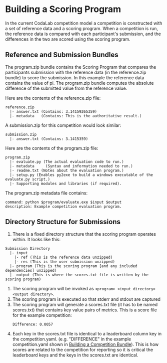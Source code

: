 # Building a Scoring Program

In the current CodaLab competition model a competition is constructed with a set of reference data and a scoring program. When a competition is run, the reference data is compared with each participant's submission, and the differences in the two are scored using the scoring program.

## Reference and Submission Bundles

The program.zip bundle contains the Scoring Program that compares the participants submission with the reference data (in the reference.zip bundle) to score the submission. In this example the reference data contains the value of pi. The program.zip bundle computes the absolute difference of the submitted value from the reference value.

Here are the contents of the reference.zip file:
```
reference.zip 
  |- answer.txt (Contains: 3.14159265359)
  |- metadata   (Contains: This is the authoritative result.)
```

A submission.zip for this competition would look similar:
```
submission.zip 
  |- answer.txt (Contains: 3.1415359)
```

Here are the contents of the program.zip file:
```
program.zip
  |- evaluate.py (The actual evaluation code to run.)
  |- metadata     (Syntax and information needed to run.)
  |- readme.txt (Notes about the evaluation program.)
  |- setup.py (Enables py2exe to build a windows executable of the evaluate.py script.)
  |- Supporting modules and libraries (if required).
```

The program.zip metadata file contains:
```
command: python $program/evaluate.exe $input $output
description: Example competition evaluation program.
```

## Directory Structure for Submissions

1. There is a fixed directory structure that the scoring program operates within. It looks like this:
```
Submission Directory
  |- input
    |- ref (This is the reference data unzipped)
    |- res (This is the user submission unzipped)
  |- program (This is the scoring program [and any included dependencies] unzipped)
  |- output (This is where the scores.txt file is written by the scoring program)
```

1. The scoring program will be invoked as `<program> <input directory> <output directory>`.
1. The scoring program is executed so that stderr and stdout are captured
1. The scoring program will generate a scores.txt file (it has to be named scores.txt) that contains key value pairs of metrics. This is a score file for the example competition:
    ```
    Difference: 0.0057
    ```
1. Each key in the scores.txt file is identical to a leaderboard column key in the competition.yaml. (e.g. "DIFFERENCE" in the example competition.yaml shown in [Building a Competition Bundle](https://github.com/codalab/codalab/wiki/User_Building-a-Competition-Bundle)). This is how scores are related to the competition for reporting so it is critical the leaderboard keys and the keys in the scores.txt are identical.